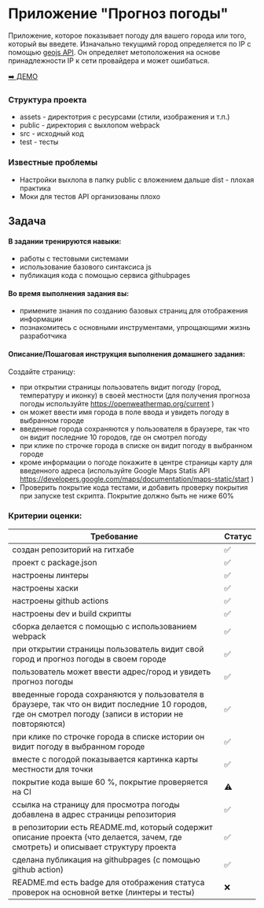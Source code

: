 # Приложение "Прогноз погоды"

Приложение, которое показывает погоду для вашего города или того, который вы введете. Изначально текущимй город определяется по IP с помощью [geojs API](https://www.geojs.io/). Он определяет метоположения на основе принадлежности IP к сети провайдера и может ошибаться.

[➡️ ДЕМО](https://ivanartamonov.github.io/otus-weather/)

### Структура проекта

* assets - директотрия с ресурсами (стили, изображения и т.п.)
* public - директория с выхлопом webpack
* src - исходный код
* test - тесты

### Известные проблемы

* Настройки выхлопа в папку public с вложением дальше dist - плохая практика
* Моки для тестов API организованы плохо

## Задача

#### В задании тренируются навыки:
* работы с тестовыми системами
* использование базового синтаксиса js
* публикация кода с помощью сервиса githubpages 

#### Во время выполнения задания вы:
* примените знания по созданию базовых страниц для отображения информации
* познакомитесь с основными инструментами, упрощающими жизнь разработчика

#### Описание/Пошаговая инструкция выполнения домашнего задания:
Создайте страницу:
* при открытии страницы пользователь видит погоду (город, температуру и иконку) в своей местности (для получения прогноза погоды используйте https://openweathermap.org/current )
* он может ввести имя города в поле ввода и увидеть погоду в выбранном городе
* введенные города сохраняются у пользователя в браузере, так что он видит последние 10 городов, где он смотрел погоду
* при клике по строчке города в списке он видит погоду в выбранном городе
* кроме информации о погоде покажите в центре страницы карту для введенного адреса (используйте Google Maps Statis API https://developers.google.com/maps/documentation/maps-static/start )
* Проверить покрытие кода тестами, и добавить проверку покрытия при запуске test скрипта. Покрытие должно быть не ниже 60%

### Критерии оценки:


| Требование                                                                                                                                             | Статус |
|--------------------------------------------------------------------------------------------------------------------------------------------------------|--------|
| создан репозиторий на гитхабе                                                                                                                          | ✅      |
| проект c package.json                                                                                                                                  | ✅      |
| настроены линтеры                                                                                                                                      | ✅      |
| настроены хаски                                                                                                                                        | ✅      |
| настроены github actions                                                                                                                               | ✅      |
| настроены dev и build скрипты                                                                                                                          | ✅      |
| сборка делается с помощью с использованием webpack                                                                                                     | ✅      |
| при открытии страницы пользователь видит свой город и прогноз погоды в своем городе                                                                    | ✅      |
| пользователь может ввести адрес/город и увидеть прогноз погоды                                                                                         | ✅      |
| введенные города сохраняются у пользователя в браузере, так что он видит последние 10 городов, где он смотрел погоду (записи в истории не повторяются) | ✅      |
| при клике по строчке города в списке истории он видит погоду в выбранном городе                                                                        | ✅      |
| вместе с погодой показывается картинка карты местности для точки                                                                                       | ✅      |
| покрытие кода выше 60 %, покрытие проверяется на CI                                                                                                    | ⚠️     |
| ссылка на страницу для просмотра погоды добавлена в адрес страницы репозитория                                                                         | ✅      |
| в репозитории есть README.md, который содержит описание проекта (что делается, зачем, где смотреть) и описывает структуру проекта                      | ✅      |
| сделана публикация на githubpages (с помощью github action)                                                                                            | ✅      |
| README.md есть badge для отображения статуса проверок на основной ветке (линтеры и тесты)                                                              | ❌      |